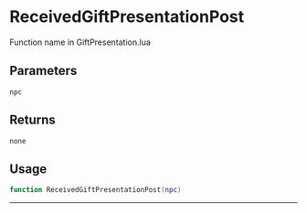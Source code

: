 # ReceivedGiftPresentationPost
Function name in GiftPresentation.lua
## Parameters
`npc`
## Returns
`none`
## Usage
```lua
function ReceivedGiftPresentationPost(npc)
```
---
